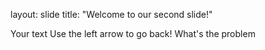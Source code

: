 layout: slide
title: "Welcome to our second slide!"

Your text
Use the left arrow to go back!
What's the problem
